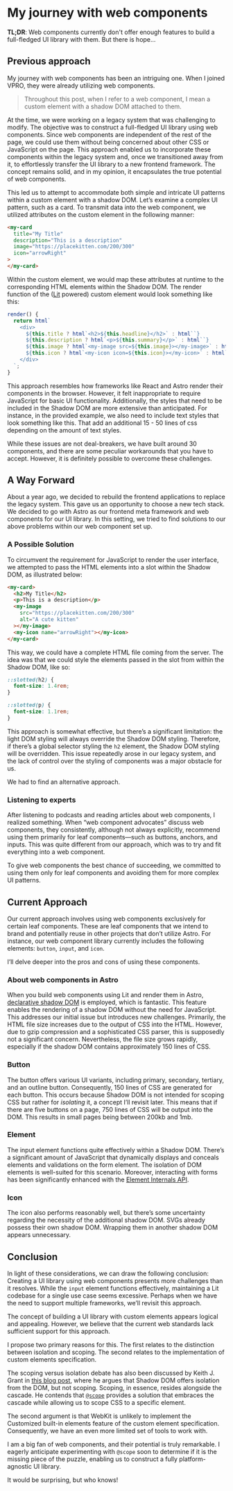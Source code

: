 # My journey with web components

**TL;DR**: Web components currently don't offer enough features to build a
full-fledged UI library with them. But there is hope...

## Previous approach

My journey with web components has been an intriguing one. When I joined VPRO,
they were already utilizing web components.

> Throughout this post, when I refer to a web component, I mean a custom element
> with a shadow DOM attached to them.

At the time, we were working on a legacy system that was challenging to modify.
The objective was to construct a full-fledged UI library using web components.
Since web components are independent of the rest of the page, we could use them
without being concerned about other CSS or JavaScript on the page. This approach
enabled us to incorporate these components within the legacy system and, once we
transitioned away from it, to effortlessly transfer the UI library to a new
frontend framework. The concept remains solid, and in my opinion, it
encapsulates the true potential of web components.

This led us to attempt to accommodate both simple and intricate UI patterns
within a custom element with a shadow DOM. Let’s examine a complex UI pattern,
such as a card. To transmit data into the web component, we utilized attributes
on the custom element in the following manner:

```html
<my-card
  title="My Title"
  description="This is a description"
  image="https://placekitten.com/200/300"
  icon="arrowRight"
>
</my-card>
```

Within the custom element, we would map these attributes at runtime to the
corresponding HTML elements within the Shadow DOM. The render function of the
([Lit](https://lit.dev/) powered) custom element would look something like this:

```javascript
render() {
  return html`
    <div>
      ${this.title ? html`<h2>${this.headline}</h2>` : html``}
      ${this.description ? html`<p>${this.summary}</p>` : html``}
      ${this.image ? html`<my-image src=${this.image}></my-image>` : html``}
      ${this.icon ? html`<my-icon icon=${this.icon}></my-icon>` : html``}
    </div>
  `;
}
```

This approach resembles how frameworks like React and Astro render their
components in the browser. However, it felt inappropriate to require JavaScript
for basic UI functionality. Additionally, the styles that need to be included in
the Shadow DOM are more extensive than anticipated. For instance, in the
provided example, we also need to include text styles that look something like
this. That add an additional 15 - 50 lines of css depending on the amount of
text styles.

While these issues are not deal-breakers, we have built around 30 components,
and there are some peculiar workarounds that you have to accept. However, it is
definitely possible to overcome these challenges.

## A Way Forward

About a year ago, we decided to rebuild the frontend applications to replace the
legacy system. This gave us an opportunity to choose a new tech stack. We
decided to go with Astro as our frontend meta framework and web components for
our UI library. In this setting, we tried to find solutions to our above
problems within our web component set up.

### A Possible Solution

To circumvent the requirement for JavaScript to render the user interface, we
attempted to pass the HTML elements into a slot within the Shadow DOM, as
illustrated below:

```html
<my-card>
  <h2>My Title</h2>
  <p>This is a description</p>
  <my-image
    src="https://placekitten.com/200/300"
    alt="A cute kitten"
  ></my-image>
  <my-icon name="arrowRight"></my-icon>
</my-card>
```

This way, we could have a complete HTML file coming from the server. The idea
was that we could style the elements passed in the slot from within the Shadow
DOM, like so:

```css
::slotted(h2) {
  font-size: 1.4rem;
}

::slotted(p) {
  font-size: 1.1rem;
}
```

This approach is somewhat effective, but there’s a significant limitation: the
light DOM styling will always override the Shadow DOM styling. Therefore, if
there’s a global selector styling the `h2` element, the Shadow DOM styling will
be overridden. This issue repeatedly arose in our legacy system, and the lack of
control over the styling of components was a major obstacle for us.

We had to find an alternative approach.

### Listening to experts

After listening to podcasts and reading articles about web components, I
realized something. When “web component advocates” discuss web components, they
consistently, although not always explicitly, recommend using them primarily for
leaf components—such as buttons, anchors, and inputs. This was quite different
from our approach, which was to try and fit everything into a web component.

To give web components the best chance of succeeding, we committed to using them
only for leaf components and avoiding them for more complex UI patterns.

## Current Approach

Our current approach involves using web components exclusively for certain leaf
components. These are leaf components that we intend to brand and potentially
reuse in other projects that don’t utilize Astro. For instance, our web
component library currently includes the following elements: `button`, `input`,
and `icon`.

I’ll delve deeper into the pros and cons of using these components.

### About web components in Astro

When you build web components using Lit and render them in Astro,
[declarative shadow DOM](https://web.dev/articles/declarative-shadow-dom) is
employed, which is fantastic. This feature enables the rendering of a shadow DOM
without the need for JavaScript. This addresses our initial issue but introduces
new challenges. Primarily, the HTML file size increases due to the output of CSS
into the HTML. However, due to gzip compression and a sophisticated CSS parser,
this is supposedly not a significant concern. Nevertheless, the file size grows
rapidly, especially if the shadow DOM contains approximately 150 lines of CSS.

### Button

The button offers various UI variants, including primary, secondary, tertiary,
and an outline button. Consequently, 150 lines of CSS are generated for each
button. This occurs because Shadow DOM is not intended for scoping CSS but
rather for _isolating_ it, a concept I’ll revisit later. This means that if
there are five buttons on a page, 750 lines of CSS will be output into the DOM.
This results in small pages being between 200kb and 1mb.

### Element

The input element functions quite effectively within a Shadow DOM. There’s a
significant amount of JavaScript that dynamically displays and conceals elements
and validations on the form element. The isolation of DOM elements is
well-suited for this scenario. Moreover, interacting with forms has been
significantly enhanced with the
[Element Internals API](https://developer.mozilla.org/en-US/docs/Web/API/HTMLElement/attachInternals).

### Icon

The icon also performs reasonably well, but there’s some uncertainty regarding
the necessity of the additional shadow DOM. SVGs already possess their own
shadow DOM. Wrapping them in another shadow DOM appears unnecessary.

## Conclusion

In light of these considerations, we can draw the following conclusion: Creating
a UI library using web components presents more challenges than it resolves.
While the `input` element functions effectively, maintaining a Lit codebase for
a single use case seems excessive. Perhaps when we have the need to support
multiple frameworks, we’ll revisit this approach.

The concept of building a UI library with custom elements appears logical and
appealing. However, we believe that the current web standards lack sufficient
support for this approach.

I propose two primary reasons for this. The first relates to the distinction
between isolation and scoping. The second relates to the implementation of
custom elements specification.

The scoping versus isolation debate has also been discussed by Keith J. Grant in
[this blog post](https://keithjgrant.com/posts/2023/08/scope-vs-shadow-dom/#shadow-dom-does-not-provide-what),
where he argues that Shadow DOM offers isolation from the DOM, but not scoping.
Scoping, in essence, resides alongside the cascade. He contends that
[`@scope`](https://developer.mozilla.org/en-US/docs/Web/CSS/@scope) provides a
solution that embraces the cascade while allowing us to scope CSS to a specific
element.

The second argument is that WebKit is unlikely to implement the Customized
built-in elements feature of the custom element specification. Consequently, we
have an even more limited set of tools to work with.

I am a big fan of web components, and their potential is truly remarkable. I
eagerly anticipate experimenting with `@scope` soon to determine if it is the
missing piece of the puzzle, enabling us to construct a fully platform-agnostic
UI library.

It would be surprising, but who knows!
